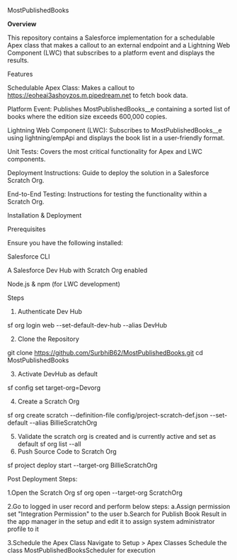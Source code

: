 MostPublishedBooks

**Overview**

This repository contains a Salesforce implementation for a schedulable Apex class that makes a callout to an external endpoint and a Lightning Web Component (LWC) that subscribes to a platform event and displays the results.

Features

Schedulable Apex Class: Makes a callout to https://eoheai3ashoyzos.m.pipedream.net to fetch book data.

Platform Event: Publishes MostPublishedBooks__e containing a sorted list of books where the edition size exceeds 600,000 copies.

Lightning Web Component (LWC): Subscribes to MostPublishedBooks__e using lightning/empApi and displays the book list in a user-friendly format.

Unit Tests: Covers the most critical functionality for Apex and LWC components.

Deployment Instructions: Guide to deploy the solution in a Salesforce Scratch Org.

End-to-End Testing: Instructions for testing the functionality within a Scratch Org.

Installation & Deployment

Prerequisites

Ensure you have the following installed:

Salesforce CLI

A Salesforce Dev Hub with Scratch Org enabled

Node.js & npm (for LWC development)

Steps

1. Authenticate Dev Hub

sf org login web --set-default-dev-hub --alias DevHub

2. Clone the Repository

git clone https://github.com/SurbhiB62/MostPublishedBooks.git
cd MostPublishedBooks

3. Activate DevHub as default

sf config set target-org=Devorg 

4. Create a Scratch Org

sf org create scratch --definition-file config/project-scratch-def.json --set-default --alias BillieScratchOrg

5. Validate the scratch org is created and is currently active and set as default
   sf org list --all
6. Push Source Code to Scratch Org

sf project deploy start --target-org BillieScratchOrg


Post Deployment Steps:

1.Open the Scratch Org
sf org open --target-org ScratchOrg

2.Go to logged in user record and perform below steps:
   a.Assign permission set "Integration Permission" to the user
   b.Search for Publish Book Result in the app manager in the setup and edit it to assign system administrator profile to it

3.Schedule the Apex Class
Navigate to Setup > Apex Classes
Schedule the class MostPublishedBooksScheduler for execution
